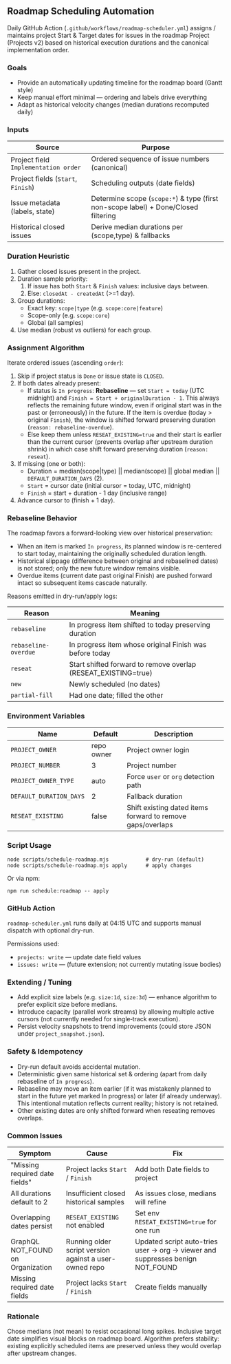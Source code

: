 ## Roadmap Scheduling Automation

Daily GitHub Action (`.github/workflows/roadmap-scheduler.yml`) assigns / maintains project Start & Target dates for issues in the roadmap Project (Projects v2) based on historical execution durations and the canonical implementation order.

### Goals

- Provide an automatically updating timeline for the roadmap board (Gantt style)
- Keep manual effort minimal — ordering and labels drive everything
- Adapt as historical velocity changes (median durations recomputed daily)

### Inputs

| Source                               | Purpose                                                                            |
| ------------------------------------ | ---------------------------------------------------------------------------------- |
| Project field `Implementation order` | Ordered sequence of issue numbers (canonical)                                      |
| Project fields (`Start`, `Finish`)   | Scheduling outputs (date fields)                                                   |
| Issue metadata (labels, state)       | Determine scope (`scope:*`) & type (first non-scope label) + Done/Closed filtering |
| Historical closed issues             | Derive median durations per (scope,type) & fallbacks                               |

### Duration Heuristic

1. Gather closed issues present in the project.
2. Duration sample priority:
    1. If issue has both `Start` & `Finish` values: inclusive days between.
    2. Else: `closedAt - createdAt` (>=1 day).
3. Group durations:
    - Exact key: `scope|type` (e.g. `scope:core|feature`)
    - Scope-only (e.g. `scope:core`)
    - Global (all samples)
4. Use median (robust vs outliers) for each group.

### Assignment Algorithm

Iterate ordered issues (ascending `order`):

1. Skip if project status is `Done` or issue state is `CLOSED`.
2. If both dates already present:
    - If status is `In progress`: **Rebaseline** — set `Start = today` (UTC midnight) and `Finish = Start + originalDuration - 1`. This always reflects the remaining future window, even if original start was in the past or (erroneously) in the future. If the item is overdue (today > original `Finish`), the window is shifted forward preserving duration (`reason: rebaseline-overdue`).
    - Else keep them unless `RESEAT_EXISTING=true` and their start is earlier than the current cursor (prevents overlap after upstream duration shrink) in which case shift forward preserving duration (`reason: reseat`).
3. If missing (one or both):
    - Duration = median(scope|type) || median(scope) || global median || `DEFAULT_DURATION_DAYS` (2).
    - `Start` = cursor date (initial cursor = today, UTC, midnight)
    - `Finish` = start + duration - 1 day (inclusive range)
4. Advance cursor to (finish + 1 day).

### Rebaseline Behavior

The roadmap favors a forward-looking view over historical preservation:

- When an item is marked `In progress`, its planned window is re-centered to start today, maintaining the originally scheduled duration length.
- Historical slippage (difference between original and rebaselined dates) is not stored; only the new future window remains visible.
- Overdue items (current date past original Finish) are pushed forward intact so subsequent items cascade naturally.

Reasons emitted in dry-run/apply logs:

| Reason               | Meaning                                                        |
| -------------------- | -------------------------------------------------------------- |
| `rebaseline`         | In progress item shifted to today preserving duration          |
| `rebaseline-overdue` | In progress item whose original Finish was before today        |
| `reseat`             | Start shifted forward to remove overlap (RESEAT_EXISTING=true) |
| `new`                | Newly scheduled (no dates)                                     |
| `partial-fill`       | Had one date; filled the other                                 |

### Environment Variables

| Name                    | Default    | Description                                                |
| ----------------------- | ---------- | ---------------------------------------------------------- |
| `PROJECT_OWNER`         | repo owner | Project owner login                                        |
| `PROJECT_NUMBER`        | 3          | Project number                                             |
| `PROJECT_OWNER_TYPE`    | auto       | Force `user` or `org` detection path                       |
| `DEFAULT_DURATION_DAYS` | 2          | Fallback duration                                          |
| `RESEAT_EXISTING`       | false      | Shift existing dated items forward to remove gaps/overlaps |

### Script Usage

```
node scripts/schedule-roadmap.mjs            # dry-run (default)
node scripts/schedule-roadmap.mjs apply      # apply changes
```

Or via npm:

```
npm run schedule:roadmap -- apply
```

### GitHub Action

`roadmap-scheduler.yml` runs daily at 04:15 UTC and supports manual dispatch with optional dry-run.

Permissions used:

- `projects: write` — update date field values
- `issues: write` — (future extension; not currently mutating issue bodies)

### Extending / Tuning

- Add explicit size labels (e.g. `size:1d`, `size:3d`) — enhance algorithm to prefer explicit size before medians.
- Introduce capacity (parallel work streams) by allowing multiple active cursors (not currently needed for single‑track execution).
- Persist velocity snapshots to trend improvements (could store JSON under `project_snapshot.json`).

### Safety & Idempotency

- Dry-run default avoids accidental mutation.
- Deterministic given same historical set & ordering (apart from daily rebaseline of `In progress`).
- Rebaseline may move an item earlier (if it was mistakenly planned to start in the future yet marked In progress) or later (if already underway). This intentional mutation reflects current reality; history is not retained.
- Other existing dates are only shifted forward when reseating removes overlaps.

### Common Issues

| Symptom                           | Cause                                                  | Fix                                                                           |
| --------------------------------- | ------------------------------------------------------ | ----------------------------------------------------------------------------- |
| "Missing required date fields"    | Project lacks `Start` / `Finish`                       | Add both Date fields to project                                               |
| All durations default to 2        | Insufficient closed historical samples                 | As issues close, medians will refine                                          |
| Overlapping dates persist         | `RESEAT_EXISTING` not enabled                          | Set env `RESEAT_EXISTING=true` for one run                                    |
| GraphQL NOT_FOUND on Organization | Running older script version against a user-owned repo | Updated script auto-tries user → org → viewer and suppresses benign NOT_FOUND |
| Missing required date fields      | Project lacks `Start` / `Finish`                       | Create fields manually                                                        |

### Rationale

Chose medians (not mean) to resist occasional long spikes. Inclusive target date simplifies visual blocks on roadmap board. Algorithm prefers stability: existing explicitly scheduled items are preserved unless they would overlap after upstream changes.
